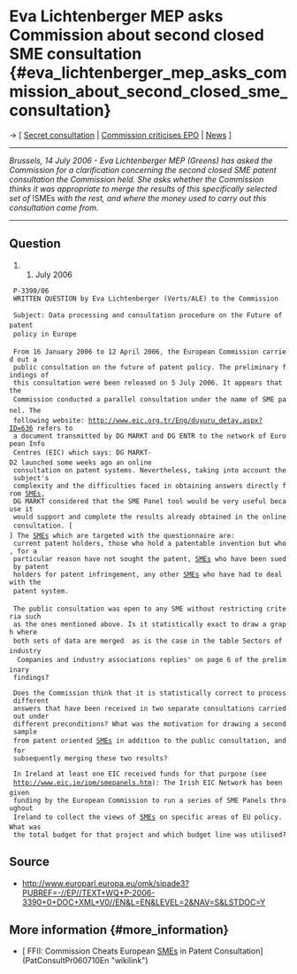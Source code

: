 # Eva Lichtenberger MEP asks Commission about second closed SME consultation {#eva_lichtenberger_mep_asks_commission_about_second_closed_sme_consultation}

-\> \[ [ Secret consultation](PatConsultPr060710En "wikilink") \| [
Commission criticises EPO](ComEPOPr060710En "wikilink") \| [
News](SwpatcninoEn "wikilink") \]

------------------------------------------------------------------------

*Brussels, 14 July 2006 - Eva Lichtenberger MEP (Greens) has asked the
Commission for a clarification concerning the second closed SME patent
consultation the Commission held. She asks whether the Commission thinks
it was appropriate to merge the results of this specifically selected
set of* !SMEs *with the rest, and where the money used to carry out this
consultation came from.*

------------------------------------------------------------------------

## Question

1.  1.  July 2006

` P-3390/06`\
` WRITTEN QUESTION by Eva Lichtenberger (Verts/ALE) to the Commission`

` Subject: Data processing and consultation procedure on the Future of patent`\
` policy in Europe`\
`  `\
` From 16 January 2006 to 12 April 2006, the European Commission carried out a`\
` public consultation on the future of patent policy. The preliminary findings of`\
` this consultation were been released on 5 July 2006. It appears that the`\
` Commission conducted a parallel consultation under the name of SME panel. The`\
` following website: `[`http://www.eic.org.tr/Eng/duyuru_detay.aspx?ID=636`](http://www.eic.org.tr/Eng/duyuru_detay.aspx?ID=636)` refers to`\
` a document transmitted by DG MARKT and DG ENTR to the network of European Info`\
` Centres (EIC) which says: DG MARKT-D2 launched some weeks ago an online`\
` consultation on patent systems. Nevertheless, taking into account the subject's`\
` complexity and the difficulties faced in obtaining answers directly from `[`SMEs`](SMEs "wikilink")`,`\
` DG MARKT considered that the SME Panel tool would be very useful because it`\
` would support and complete the results already obtained in the online`\
` consultation. [] The `[`SMEs`](SMEs "wikilink")` which are targeted with the questionnaire are:`\
` current patent holders, those who hold a patentable invention but who, for a`\
` particular reason have not sought the patent, `[`SMEs`](SMEs "wikilink")` who have been sued by patent`\
` holders for patent infringement, any other `[`SMEs`](SMEs "wikilink")` who have had to deal with the`\
` patent system.`

` The public consultation was open to any SME without restricting criteria such`\
` as the ones mentioned above. Is it statistically exact to draw a graph where`\
` both sets of data are merged  as is the case in the table Sectors of industry`\
`  Companies and industry associations replies' on page 6 of the preliminary`\
` findings?`\
` `\
` Does the Commission think that it is statistically correct to process different`\
` answers that have been received in two separate consultations carried out under`\
` different preconditions? What was the motivation for drawing a second sample`\
` from patent oriented `[`SMEs`](SMEs "wikilink")` in addition to the public consultation, and for`\
` subsequently merging these two results?`\
` `\
` In Ireland at least one EIC received funds for that purpose (see`\
` `[`http://www.eic.ie/ipm/smepanels.htm`](http://www.eic.ie/ipm/smepanels.htm)`): The Irish EIC Network has been given`\
` funding by the European Commission to run a series of SME Panels throughout`\
` Ireland to collect the views of `[`SMEs`](SMEs "wikilink")` on specific areas of EU policy. What was`\
` the total budget for that project and which budget line was utilised?`

## Source

-   <http://www.europarl.europa.eu/omk/sipade3?PUBREF=-//EP//TEXT+WQ+P-2006-3390+0+DOC+XML+V0//EN&L=EN&LEVEL=2&NAV=S&LSTDOC=Y>

## More information {#more_information}

-   [ FFII: Commission Cheats European [SMEs](SMEs "wikilink") in Patent
    Consultation](PatConsultPr060710En "wikilink")
